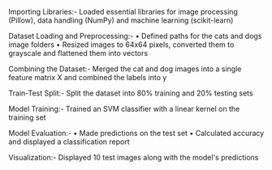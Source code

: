 Importing Libraries:-
Loaded essential libraries for image processing (Pillow), data handling (NumPy) and machine learning (scikit-learn)

Dataset Loading and Preprocessing:-
•	Defined paths for the cats and dogs image folders
•	Resized images to 64x64 pixels, converted them to grayscale and flattened them into vectors

Combining the Dataset:-
Merged the cat and dog images into a single feature matrix X and combined the labels into y

Train-Test Split:- 
Split the dataset into 80% training and 20% testing sets

Model Training:- 
Trained an SVM classifier with a linear kernel on the training set

Model Evaluation:-
•	Made predictions on the test set
•	Calculated accuracy and displayed a classification report

Visualization:- 
Displayed 10 test images along with the model's predictions
